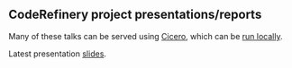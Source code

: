 ## CodeRefinery project presentations/reports

Many of these talks can be served using [Cicero](http://cicero.xyz), which can
be [run locally](https://github.com/bast/cicero).

Latest presentation [slides](https://cicero.xyz/v3/remark/0.14.0/github.com/coderefinery/presentations/main/2022-deic.md/).
